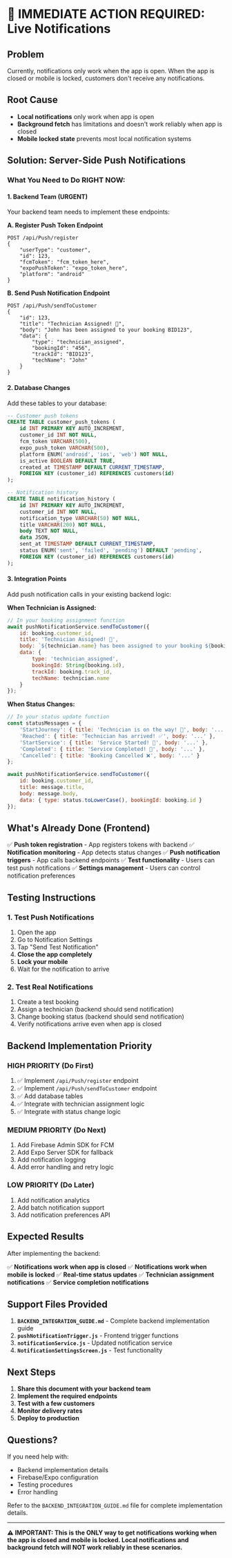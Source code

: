 # 🚨 IMMEDIATE ACTION REQUIRED: Live Notifications

## Problem
Currently, notifications only work when the app is open. When the app is closed or mobile is locked, customers don't receive any notifications.

## Root Cause
- **Local notifications** only work when app is open
- **Background fetch** has limitations and doesn't work reliably when app is closed
- **Mobile locked state** prevents most local notification systems

## Solution: Server-Side Push Notifications

### What You Need to Do RIGHT NOW:

#### 1. Backend Team (URGENT)
Your backend team needs to implement these endpoints:

**A. Register Push Token Endpoint**
```http
POST /api/Push/register
{
    "userType": "customer",
    "id": 123,
    "fcmToken": "fcm_token_here",
    "expoPushToken": "expo_token_here", 
    "platform": "android"
}
```

**B. Send Push Notification Endpoint**
```http
POST /api/Push/sendToCustomer
{
    "id": 123,
    "title": "Technician Assigned! 🚗",
    "body": "John has been assigned to your booking BID123",
    "data": {
        "type": "technician_assigned",
        "bookingId": "456",
        "trackId": "BID123",
        "techName": "John"
    }
}
```

#### 2. Database Changes
Add these tables to your database:

```sql
-- Customer push tokens
CREATE TABLE customer_push_tokens (
    id INT PRIMARY KEY AUTO_INCREMENT,
    customer_id INT NOT NULL,
    fcm_token VARCHAR(500),
    expo_push_token VARCHAR(500),
    platform ENUM('android', 'ios', 'web') NOT NULL,
    is_active BOOLEAN DEFAULT TRUE,
    created_at TIMESTAMP DEFAULT CURRENT_TIMESTAMP,
    FOREIGN KEY (customer_id) REFERENCES customers(id)
);

-- Notification history
CREATE TABLE notification_history (
    id INT PRIMARY KEY AUTO_INCREMENT,
    customer_id INT NOT NULL,
    notification_type VARCHAR(50) NOT NULL,
    title VARCHAR(200) NOT NULL,
    body TEXT NOT NULL,
    data JSON,
    sent_at TIMESTAMP DEFAULT CURRENT_TIMESTAMP,
    status ENUM('sent', 'failed', 'pending') DEFAULT 'pending',
    FOREIGN KEY (customer_id) REFERENCES customers(id)
);
```

#### 3. Integration Points
Add push notification calls in your existing backend logic:

**When Technician is Assigned:**
```javascript
// In your booking assignment function
await pushNotificationService.sendToCustomer({
    id: booking.customer_id,
    title: 'Technician Assigned! 🚗',
    body: `${technician.name} has been assigned to your booking ${booking.track_id}`,
    data: {
        type: 'technician_assigned',
        bookingId: String(booking.id),
        trackId: booking.track_id,
        techName: technician.name
    }
});
```

**When Status Changes:**
```javascript
// In your status update function
const statusMessages = {
    'StartJourney': { title: 'Technician is on the way! 🚗', body: '...' },
    'Reached': { title: 'Technician has arrived! ✅', body: '...' },
    'StartService': { title: 'Service Started! 🔧', body: '...' },
    'Completed': { title: 'Service Completed! 🎉', body: '...' },
    'Cancelled': { title: 'Booking Cancelled ❌', body: '...' }
};

await pushNotificationService.sendToCustomer({
    id: booking.customer_id,
    title: message.title,
    body: message.body,
    data: { type: status.toLowerCase(), bookingId: booking.id }
});
```

## What's Already Done (Frontend)

✅ **Push token registration** - App registers tokens with backend
✅ **Notification monitoring** - App detects status changes
✅ **Push notification triggers** - App calls backend endpoints
✅ **Test functionality** - Users can test push notifications
✅ **Settings management** - Users can control notification preferences

## Testing Instructions

### 1. Test Push Notifications
1. Open the app
2. Go to Notification Settings
3. Tap "Send Test Notification"
4. **Close the app completely**
5. **Lock your mobile**
6. Wait for the notification to arrive

### 2. Test Real Notifications
1. Create a test booking
2. Assign a technician (backend should send notification)
3. Change booking status (backend should send notification)
4. Verify notifications arrive even when app is closed

## Backend Implementation Priority

### HIGH PRIORITY (Do First)
1. ✅ Implement `/api/Push/register` endpoint
2. ✅ Implement `/api/Push/sendToCustomer` endpoint
3. ✅ Add database tables
4. ✅ Integrate with technician assignment logic
5. ✅ Integrate with status change logic

### MEDIUM PRIORITY (Do Next)
1. Add Firebase Admin SDK for FCM
2. Add Expo Server SDK for fallback
3. Add notification logging
4. Add error handling and retry logic

### LOW PRIORITY (Do Later)
1. Add notification analytics
2. Add batch notification support
3. Add notification preferences API

## Expected Results

After implementing the backend:

✅ **Notifications work when app is closed**
✅ **Notifications work when mobile is locked**
✅ **Real-time status updates**
✅ **Technician assignment notifications**
✅ **Service completion notifications**

## Support Files Provided

1. **`BACKEND_INTEGRATION_GUIDE.md`** - Complete backend implementation guide
2. **`pushNotificationTrigger.js`** - Frontend trigger functions
3. **`notificationService.js`** - Updated notification service
4. **`NotificationSettingsScreen.js`** - Test functionality

## Next Steps

1. **Share this document with your backend team**
2. **Implement the required endpoints**
3. **Test with a few customers**
4. **Monitor delivery rates**
5. **Deploy to production**

## Questions?

If you need help with:
- Backend implementation details
- Firebase/Expo configuration
- Testing procedures
- Error handling

Refer to the `BACKEND_INTEGRATION_GUIDE.md` file for complete implementation details.

---

**⚠️ IMPORTANT: This is the ONLY way to get notifications working when the app is closed and mobile is locked. Local notifications and background fetch will NOT work reliably in these scenarios.**
